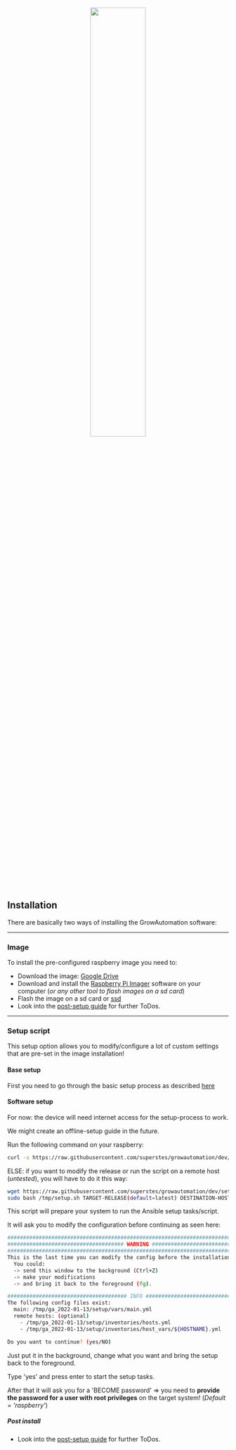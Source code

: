 <br>
<p align="center">
  <img src="https://raw.githubusercontent.com/superstes/growautomation/dev/docs/source/_static/img/ga02c.svg" width="50%"/>
</p>
<br><br>

## Installation

There are basically two ways of installing the GrowAutomation software:

----

### Image

To install the pre-configured raspberry image you need to:

* Download the image: <a href="https://drive.google.com/file/d/1MIoagaB4rKUwSbUtUW5E5ZUCCDU3k30S/view?usp=sharing">Google Drive</a>
* Download and install the <a href="https://www.raspberrypi.com/software/">Raspberry Pi Imager</a> software on your computer (_or any other tool to flash images on a sd card_)
* Flash the image on a sd card or <a href="https://docs.growautomation.eu/en/latest/setup/2-raspberry.html#ssd">ssd</a>
* Look into the <a href="https://docs.growautomation.eu/en/latest/setup/6-post-setup.html">post-setup guide</a> for further ToDos.


----

### Setup script

This setup option allows you to modify/configure a lot of custom settings that are pre-set in the image installation!

#### Base setup

First you need to go through the basic setup process as described <a href="https://docs.growautomation.eu/en/latest/setup/2-raspberry.html">here</a>

#### Software setup

For now: the device will need internet access for the setup-process to work.

We might create an offline-setup guide in the future.

Run the following command on your raspberry:

```bash
curl -s https://raw.githubusercontent.com/superstes/growautomation/dev/setup/setup.sh | sudo bash
```

ELSE: if you want to modify the release or run the script on a remote host (*untested*), you will have to do it this way:
```bash
wget https://raw.githubusercontent.com/superstes/growautomation/dev/setup/setup.sh -O /tmp/setup.sh
sudo bash /tmp/setup.sh TARGET-RELEASE(default=latest) DESTINATION-HOST(default=localhost)
```

This script will prepare your system to run the Ansible setup tasks/script.

It will ask you to modify the configuration before continuing as seen here:

```bash
###################################################################################
##################################### WARNING #####################################
###################################################################################
This is the last time you can modify the config before the installation is started.
  You could:
  -> send this window to the background (Ctrl+Z)
  -> make your modifications
  -> and bring it back to the foreground (fg).

###################################### INFO #######################################
The following config files exist:
  main: /tmp/ga_2022-01-13/setup/vars/main.yml
  remote hosts: (optional)
    - /tmp/ga_2022-01-13/setup/inventories/hosts.yml
    - /tmp/ga_2022-01-13/setup/inventories/host_vars/${HOSTNAME}.yml

Do you want to continue? (yes/NO)
```

Just put it in the background, change what you want and bring the setup back to the foreground.

Type 'yes' and press enter to start the setup tasks.

After that it will ask you for a 'BECOME password' => you need to **provide the password for a user with root privileges** on the target system! (_Default = 'raspberry'_)

##### Post install

* Look into the <a href="https://docs.growautomation.eu/en/latest/setup/6-post-setup.html">post-setup guide</a> for further ToDos.
